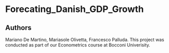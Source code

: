 # Forecating_Danish_GDP_Growth 

## Authors
Mariano De Martino,
Mariasole Olivetta,
Francesco Palluda.
This project was conducted as part of our Econometrics course at Bocconi Univerisity.

